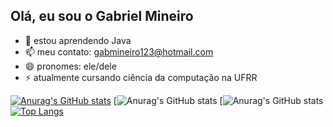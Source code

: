 ## Olá, eu sou o Gabriel Mineiro


- 🌱 estou aprendendo Java
- 📫 meu contato: gabmineiro123@hotmail.com
- 😄 pronomes: ele/dele
- ⚡ atualmente cursando ciência da computação na UFRR

[![Anurag's GitHub stats](https://github-readme-stats.vercel.app/api?username=grapegabi)](https://github.com/anuraghazra/github-readme-stats)
[![Anurag's GitHub stats](https://github-readme-stats.vercel.app/api?username=grapegabi&show_icons=true)
[![Anurag's GitHub stats](https://github-readme-stats.vercel.app/api?username=grapegabi&show_icons=true&theme=midnight-purple)
[![Top Langs](https://github-readme-stats.vercel.app/api/top-langs/?username=grapegabi&layout=donut)](https://github.com/anuraghazra/github-readme-stats)

